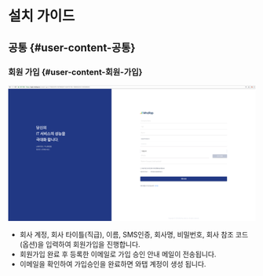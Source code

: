 # 설치 가이드

## 공통 {#user-content-공통}

### 회원 가입 {#user-content-회원-가입}

![](../.gitbook/assets/join.png)

* 회사 계정, 회사 타이틀\(직급\), 이름, SMS인증, 회사명, 비밀번호, 회사 참조 코드\(옵션\)을 입력하여 회원가입을 진행합니다.
* 회원가입 완료 후 등록한 이메일로 가입 승인 안내 메일이 전송됩니다.
* 이메일을 확인하여 가입승인을 완료하면 와탭 계정이 생성 됩니다.

